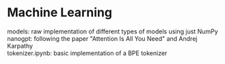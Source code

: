 # Machine Learning

models: raw implementation of different types of models using just NumPy  
nanogpt: following the paper "Attention Is All You Need" and Andrej Karpathy  
tokenizer.ipynb: basic implementation of a BPE tokenizer
